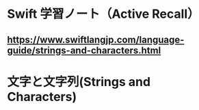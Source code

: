 
# Swift 学習ノート（Active Recall）
<https://www.swiftlangjp.com/language-guide/strings-and-characters.html>
--- 

# 文字と文字列(Strings and Characters)
